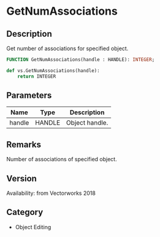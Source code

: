# GetNumAssociations

## Description
Get number of associations for specified object.

```pascal
FUNCTION GetNumAssociations(handle : HANDLE): INTEGER;
```

```python
def vs.GetNumAssociations(handle):
    return INTEGER
```

## Parameters
|Name|Type|Description|
|---|---|---|
|handle|HANDLE|Object handle.|

## Remarks
Number of associations of specified object.

## Version
Availability: from Vectorworks 2018

## Category
* Object Editing

